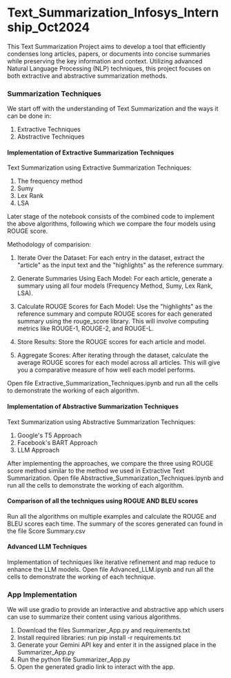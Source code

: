# Text_Summarization_Infosys_Internship_Oct2024
This Text Summarization Project aims to develop a tool that efficiently condenses long articles, papers, or documents into concise summaries while preserving the key information and context. Utilizing advanced Natural Language Processing (NLP) techniques, this project focuses on both extractive and abstractive summarization methods.


### Summarization Techniques
  We start off with the understanding of Text Summarization and the ways it can be done in:
  1. Extractive Techniques
  2. Abstractive Techniques

#### Implementation of Extractive Summarization Techniques
  Text Summarization using Extractive Summarization Techniques:
  1. The frequency method
  2. Sumy
  3. Lex Rank
  4. LSA
     
  Later stage of the notebook consists of the combined code to implement the above algorithms, following which we compare the four models using ROUGE score.
  
  Methodology of comparision:
  
  1. Iterate Over the Dataset: For each entry in the dataset, extract the "article" as the input text and the "highlights" as the reference summary.

  2. Generate Summaries Using Each Model: For each article, generate a summary using all four models (Frequency Method, Sumy, Lex Rank, LSA).

  3. Calculate ROUGE Scores for Each Model: Use the "highlights" as the reference summary and compute ROUGE scores for each generated summary using the rouge_score library. This will involve computing metrics like     ROUGE-1, ROUGE-2, and ROUGE-L.

  4. Store Results: Store the ROUGE scores for each article and model.

  5. Aggregate Scores: After iterating through the dataset, calculate the average ROUGE scores for each model across all articles. This will give you a comparative measure of how well each model performs.

  Open file Extractive_Summarization_Techniques.ipynb and run all the cells to demonstrate the working of each algorithm.
  
#### Implementation of Abstractive Summarization Techniques
  Text Summarization using Abstractive Summarization Techniques:
  1. Google's T5 Approach
  2. Facebook's BART Approach
  3. LLM Approach

  After implementing the approaches, we compare the three using ROUGE score method similar to the method we used in Extractive Text Summarization.
   Open file Abstractive_Summarization_Techniques.ipynb and run all the cells to demonstrate the working of each algorithm.
   
#### Comparison of all the techniques using ROGUE AND BLEU scores

  Run all the algorithms on multiple examples and calculate the ROUGE and BLEU scores each time.
  The summary of the scores generated can found in the file Score Summary.csv

#### Advanced LLM Techniques

  Implementation of techniques like iterative refinement and map reduce to enhance the LLM models.
  Open file Advanced_LLM.ipynb and run all the cells to demonstrate the working of each technique.

### App Implementation

We will use gradio to provide an interactive and abstractive app which users can use to summarize their content using various algorithms.

1. Download the files Summarizer_App.py and requirements.txt
2. Install required libraries: run pip install -r requirements.txt
3. Generate your Gemini API key and enter it in the assigned place in the Summarizer_App.py
4. Run the python file Summarizer_App.py
5. Open the generated gradio link to interact with the app.
